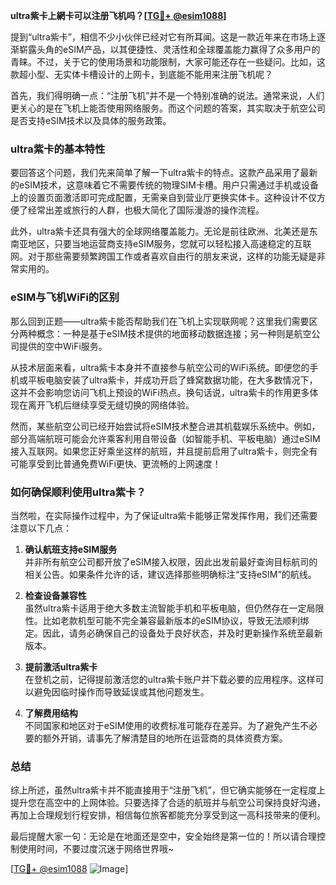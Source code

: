 **ultra紫卡上網卡可以注册飞机吗？[[TG💪+ @esim1088](https://t.me/s/esim1088)]**

提到“ultra紫卡”，相信不少小伙伴已经对它有所耳闻。这是一款近年来在市场上逐渐崭露头角的eSIM产品，以其便捷性、灵活性和全球覆盖能力赢得了众多用户的青睐。不过，关于它的使用场景和功能限制，大家可能还存在一些疑问。比如，这款超小型、无实体卡槽设计的上网卡，到底能不能用来注册飞机呢？

首先，我们得明确一点：“注册飞机”并不是一个特别准确的说法。通常来说，人们更关心的是在飞机上能否使用网络服务。而这个问题的答案，其实取决于航空公司是否支持eSIM技术以及具体的服务政策。

### ultra紫卡的基本特性

要回答这个问题，我们先来简单了解一下ultra紫卡的特点。这款产品采用了最新的eSIM技术，这意味着它不需要传统的物理SIM卡槽。用户只需通过手机或设备上的设置页面激活即可完成配置，无需亲自到营业厅更换实体卡。这种设计不仅方便了经常出差或旅行的人群，也极大简化了国际漫游的操作流程。

此外，ultra紫卡还具有强大的全球网络覆盖能力。无论是前往欧洲、北美还是东南亚地区，只要当地运营商支持eSIM服务，您就可以轻松接入高速稳定的互联网。对于那些需要频繁跨国工作或者喜欢自由行的朋友来说，这样的功能无疑是非常实用的。

### eSIM与飞机WiFi的区别

那么回到正题——ultra紫卡能否帮助我们在飞机上实现联网呢？这里我们需要区分两种概念：一种是基于eSIM技术提供的地面移动数据连接；另一种则是航空公司提供的空中WiFi服务。

从技术层面来看，ultra紫卡本身并不直接参与航空公司的WiFi系统。即便您的手机或平板电脑安装了ultra紫卡，并成功开启了蜂窝数据功能，在大多数情况下，这并不会影响您访问飞机上预设的WiFi热点。换句话说，ultra紫卡的作用更多体现在离开飞机后继续享受无缝切换的网络体验。

然而，某些航空公司已经开始尝试将eSIM技术整合进其机载娱乐系统中。例如，部分高端航班可能会允许乘客利用自带设备（如智能手机、平板电脑）通过eSIM接入互联网。如果您正好乘坐这样的航班，并且提前启用了ultra紫卡，则完全有可能享受到比普通免费WiFi更快、更流畅的上网速度！

### 如何确保顺利使用ultra紫卡？

当然啦，在实际操作过程中，为了保证ultra紫卡能够正常发挥作用，我们还需要注意以下几点：

1. **确认航班支持eSIM服务**  
   并非所有航空公司都开放了eSIM接入权限，因此出发前最好查询目标航司的相关公告。如果条件允许的话，建议选择那些明确标注“支持eSIM”的航线。

2. **检查设备兼容性**  
   虽然ultra紫卡适用于绝大多数主流智能手机和平板电脑，但仍然存在一定局限性。比如老款机型可能不完全兼容最新版本的eSIM协议，导致无法顺利绑定。因此，请务必确保自己的设备处于良好状态，并及时更新操作系统至最新版本。

3. **提前激活ultra紫卡**  
   在登机之前，记得提前激活您的ultra紫卡账户并下载必要的应用程序。这样可以避免因临时操作而导致延误或其他问题发生。

4. **了解费用结构**  
   不同国家和地区对于eSIM使用的收费标准可能存在差异。为了避免产生不必要的额外开销，请事先了解清楚目的地所在运营商的具体资费方案。

### 总结

综上所述，虽然ultra紫卡并不能直接用于“注册飞机”，但它确实能够在一定程度上提升您在高空中的上网体验。只要选择了合适的航班并与航空公司保持良好沟通，再加上合理规划行程安排，相信每位旅客都能充分享受到这一高科技带来的便利。

最后提醒大家一句：无论是在地面还是空中，安全始终是第一位的！所以请合理控制使用时间，不要过度沉迷于网络世界哦~

[[TG💪+ @esim1088](https://t.me/s/esim1088) ![Image](https://i.postimg.cc/4NQfJmqS/Snipaste-2025-05-13-00-14-12.png)]